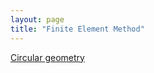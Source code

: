 ```yaml
---
layout: page
title: "Finite Element Method"
---
```

[Circular geometry](/codes/python/circular_geometry.py)
